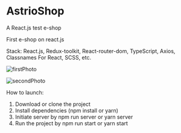 # AstrioShop
A React.js test e-shop

First e-shop on react.js

Stack: React.js, Redux-toolkit, React-router-dom, TypeScript, Axios, Classnames For React,  SCSS, etc.

![firstPhoto](https://i.ibb.co/MnGkjkm/3.png)

![secondPhoto](https://i.ibb.co/brmbs26/2.png)

How to launch:
1. Download or clone the project
2. Install dependencies (npm install or yarn)
3. Initiate server by npm run server or yarn server
4. Run the project by npm run start or yarn start

